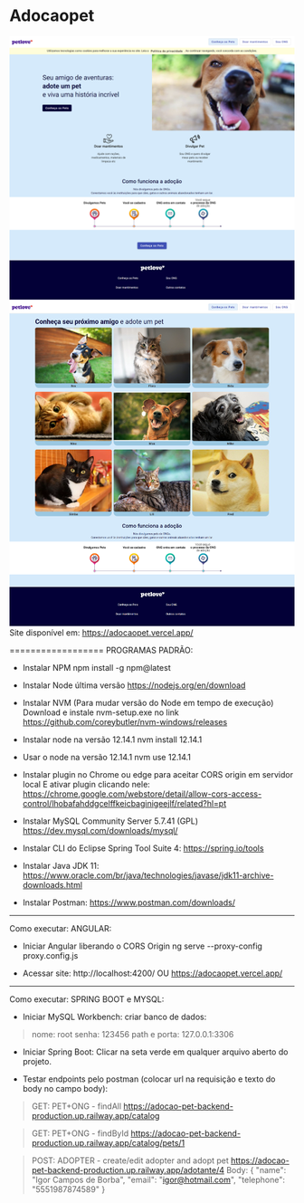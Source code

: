 
# Adocaopet
![alt text](https://github.com/igorcamposdeborba/SpringBoot_Angular_site_adocaoPet/blob/master/1-home.png?raw=true)
![alt text](https://github.com/igorcamposdeborba/SpringBoot_Angular_site_adocaoPet/blob/master/2-catalogo.png?raw=true)
Site disponível em: https://adocaopet.vercel.app/

==================
PROGRAMAS PADRÃO:
- Instalar NPM
npm install -g npm@latest

- Instalar Node última versão
https://nodejs.org/en/download

- Instalar NVM (Para mudar  versão do Node em tempo de execução)
Download e instale nvm-setup.exe no link https://github.com/coreybutler/nvm-windows/releases

- Instalar node na versão 12.14.1
nvm install 12.14.1

- Usar o node na versão 12.14.1
nvm use 12.14.1

- Instalar plugin no Chrome ou edge para aceitar CORS origin em servidor local E ativar plugin clicando nele:
https://chrome.google.com/webstore/detail/allow-cors-access-control/lhobafahddgcelffkeicbaginigeejlf/related?hl=pt

- Instalar  MySQL Community Server 5.7.41 (GPL)
https://dev.mysql.com/downloads/mysql/

- Instalar CLI do Eclipse Spring Tool Suite 4: 
https://spring.io/tools

- Instalar Java JDK 11:
https://www.oracle.com/br/java/technologies/javase/jdk11-archive-downloads.html

- Instalar Postman:
https://www.postman.com/downloads/

____________________
Como executar:
ANGULAR:
- Iniciar Angular liberando o CORS Origin
ng serve --proxy-config proxy.config.js

- Acessar site:
http://localhost:4200/
OU
https://adocaopet.vercel.app/

_____________________
Como executar:
SPRING BOOT e MYSQL:

- Iniciar MySQL Workbench:
criar banco de dados:
> nome: root
> senha: 123456
> path e porta: 127.0.0.1:3306

- Iniciar Spring Boot:
Clicar na seta verde em qualquer arquivo aberto do projeto.

- Testar endpoints pelo postman (colocar url na requisição e texto do body no campo body): 
> GET: PET+ONG - findAll
https://adocao-pet-backend-production.up.railway.app/catalog

> GET: PET+ONG - findById
https://adocao-pet-backend-production.up.railway.app/catalog/pets/1

> POST: ADOPTER - create/edit adopter and adopt pet
https://adocao-pet-backend-production.up.railway.app/adotante/4
Body: {
    "name": "Igor Campos de Borba",
    "email": "igor@hotmail.com",
    "telephone": "5551987874589"
}
